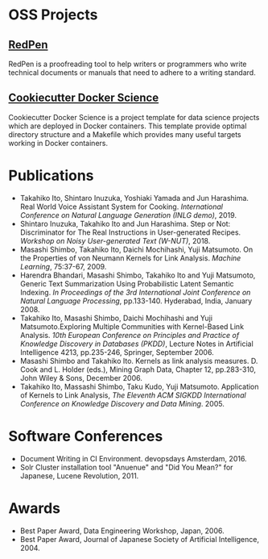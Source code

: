 # OSS Projects

## [RedPen](https://www.redpen.cc/)

RedPen is a proofreading tool to help writers or programmers who write technical documents or manuals that need to adhere to a writing standard.

## [Cookiecutter Docker Science](https://docker-science.github.io/)

Cookiecutter Docker Science is a project template for data science projects which are deployed in Docker containers. This template provide optimal directory structure and a Makefile which provides many useful targets working in Docker containers.

# Publications

* Takahiko Ito, Shintaro Inuzuka, Yoshiaki Yamada and Jun Harashima. Real World Voice Assistant System for Cooking. *International Conference on Natural Language Generation (INLG demo)*, 2019.
* Shintaro Inuzuka, Takahiko Ito and Jun Harashima. Step or Not: Discriminator for The Real Instructions in User-generated Recipes. *Workshop on Noisy User-generated Text (W-NUT)*, 2018.
* Masashi Shimbo, Takahiko Ito, Daichi Mochihashi, Yuji Matsumoto. On the Properties of von Neumann Kernels for Link Analysis. *Machine Learning*, 75:37-67, 2009.
* Harendra Bhandari, Masashi Shimbo, Takahiko Ito and Yuji Matsumoto, Generic Text Summarization Using Probabilistic Latent Semantic Indexing. *In Proceedings of the 3rd International Joint Conference on Natural Language Processing*, pp.133-140. Hyderabad, India, January 2008.
* Takahiko Ito, Masashi Shimbo, Daichi Mochihashi and Yuji Matsumoto.Exploring Multiple Communities with Kernel-Based Link Analysis. *10th European Conference on Principles and Practice of Knowledge Discovery in Databases (PKDD)*, Lecture Notes in Artificial Intelligence 4213, pp.235-246, Springer, September 2006.
* Masashi Shimbo and Takahiko Ito. Kernels as link analysis measures. D. Cook and L. Holder (eds.), Mining Graph Data, Chapter 12, pp.283-310, John Wiley & Sons, December 2006.
* Takahiko Ito, Massashi Shimbo, Taku Kudo, Yuji Matsumoto. Application of Kernels to Link Analysis, *The Eleventh ACM SIGKDD International Conference on Knowledge Discovery and Data Mining*. 2005.

# Software Conferences

* Document Writing in CI Environment. devopsdays Amsterdam, 2016.
* Solr Cluster installation tool "Anuenue" and "Did You Mean?" for Japanese, Lucene Revolution, 2011.

# Awards

* Best Paper Award, Data Engineering Workshop, Japan, 2006.
* Best Paper Award, Journal of Japanese Society of Artificial Intelligence, 2004.
